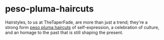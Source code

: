 # peso-pluma-haircuts
Hairstyles, to us at TheTaperFade, are more than just a trend; they're a strong form [peso pluma haircuts](https://thetaperfade.com/peso-pluma-haircuts/) of self-expression, a celebration of culture, and an homage to the past that is still shaping the present. 
